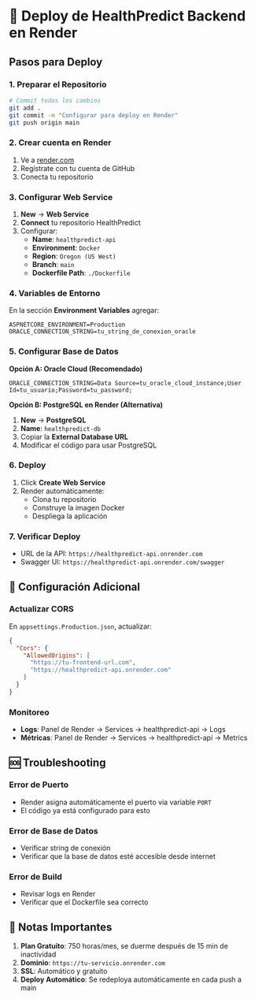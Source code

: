 # 🚀 Deploy de HealthPredict Backend en Render

## Pasos para Deploy

### 1. Preparar el Repositorio

```bash
# Commit todos los cambios
git add .
git commit -m "Configurar para deploy en Render"
git push origin main
```

### 2. Crear cuenta en Render

1. Ve a [render.com](https://render.com)
2. Regístrate con tu cuenta de GitHub
3. Conecta tu repositorio

### 3. Configurar Web Service

1. **New** → **Web Service**
2. **Connect** tu repositorio HealthPredict
3. Configurar:
   - **Name**: `healthpredict-api`
   - **Environment**: `Docker`
   - **Region**: `Oregon (US West)`
   - **Branch**: `main`
   - **Dockerfile Path**: `./Dockerfile`

### 4. Variables de Entorno

En la sección **Environment Variables** agregar:

```
ASPNETCORE_ENVIRONMENT=Production
ORACLE_CONNECTION_STRING=tu_string_de_conexion_oracle
```

### 5. Configurar Base de Datos

**Opción A: Oracle Cloud (Recomendado)**
```
ORACLE_CONNECTION_STRING=Data Source=tu_oracle_cloud_instance;User Id=tu_usuario;Password=tu_password;
```

**Opción B: PostgreSQL en Render (Alternativa)**
1. **New** → **PostgreSQL**
2. **Name**: `healthpredict-db`
3. Copiar la **External Database URL**
4. Modificar el código para usar PostgreSQL

### 6. Deploy

1. Click **Create Web Service**
2. Render automáticamente:
   - Clona tu repositorio
   - Construye la imagen Docker
   - Despliega la aplicación

### 7. Verificar Deploy

- URL de la API: `https://healthpredict-api.onrender.com`
- Swagger UI: `https://healthpredict-api.onrender.com/swagger`

## 🔧 Configuración Adicional

### Actualizar CORS

En `appsettings.Production.json`, actualizar:

```json
{
  "Cors": {
    "AllowedOrigins": [
      "https://tu-frontend-url.com",
      "https://healthpredict-api.onrender.com"
    ]
  }
}
```

### Monitoreo

- **Logs**: Panel de Render → Services → healthpredict-api → Logs
- **Métricas**: Panel de Render → Services → healthpredict-api → Metrics

## 🆘 Troubleshooting

### Error de Puerto
- Render asigna automáticamente el puerto via variable `PORT`
- El código ya está configurado para esto

### Error de Base de Datos
- Verificar string de conexión
- Verificar que la base de datos esté accesible desde internet

### Error de Build
- Revisar logs en Render
- Verificar que el Dockerfile sea correcto

## 📝 Notas Importantes

1. **Plan Gratuito**: 750 horas/mes, se duerme después de 15 min de inactividad
2. **Dominio**: `https://tu-servicio.onrender.com`
3. **SSL**: Automático y gratuito
4. **Deploy Automático**: Se redeploya automáticamente en cada push a main 